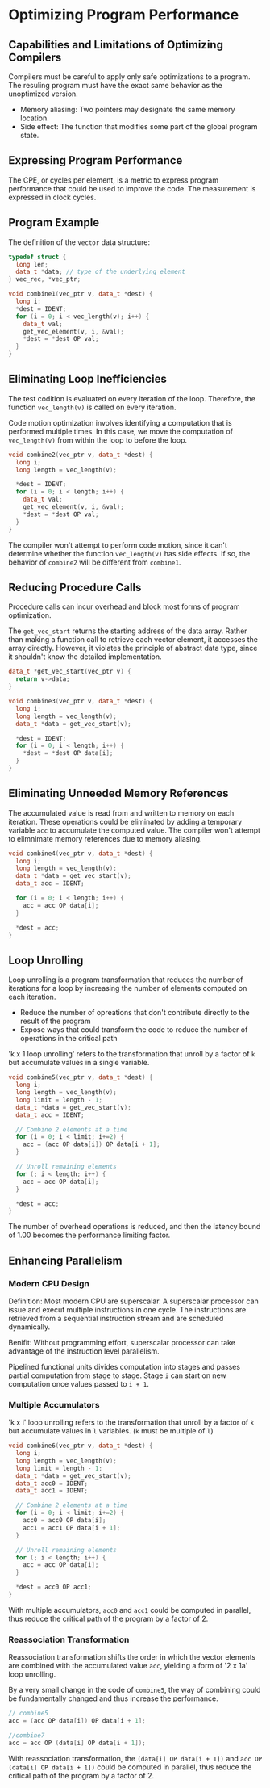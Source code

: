 # Optimizing Program Performance

## Capabilities and Limitations of Optimizing Compilers

Compilers must be careful to apply only safe optimizations to a program. The resuling program must have the exact same behavior as the unoptimized version.

- Memory aliasing: Two pointers may designate the same memory location.
- Side effect: The function that modifies some part of the global program state.

## Expressing Program Performance

The CPE, or cycles per element, is a metric to express program performance that could be used to improve the code. The measurement is expressed in clock cycles.

## Program Example

The definition of the `vector` data structure:

```cpp
typedef struct {
  long len;
  data_t *data; // type of the underlying element
} vec_rec, *vec_ptr;
```

```cpp
void combine1(vec_ptr v, data_t *dest) {
  long i;
  *dest = IDENT;
  for (i = 0; i < vec_length(v); i++) {
    data_t val;
    get_vec_element(v, i, &val);
    *dest = *dest OP val;
  }
}
```

## Eliminating Loop Inefficiencies

The test codition is evaluated on every iteration of the loop. Therefore, the function `vec_length(v)` is called on every iteration.

Code motion optimization involves identifying a computation that is performed multiple times. In this case, we move the computation of `vec_length(v)` from within the loop to before the loop.

```cpp
void combine2(vec_ptr v, data_t *dest) {
  long i;
  long length = vec_length(v);

  *dest = IDENT;
  for (i = 0; i < length; i++) {
    data_t val;
    get_vec_element(v, i, &val);
    *dest = *dest OP val;
  }
}
```

The compiler won't attempt to perform code motion, since it can't determine whether the function `vec_length(v)` has side effects. If so, the behavior of `combine2` will be different from `combine1`.

## Reducing Procedure Calls

Procedure calls can incur overhead and block most forms of program optimization.

The `get_vec_start` returns the starting address of the data array. Rather than making a function call to retrieve each vector element, it accesses the array directly. However, it violates the principle of abstract data type, since it shouldn't know the detailed implementation.

```cpp
data_t *get_vec_start(vec_ptr v) {
  return v->data;
}

void combine3(vec_ptr v, data_t *dest) {
  long i;
  long length = vec_length(v);
  data_t *data = get_vec_start(v);

  *dest = IDENT;
  for (i = 0; i < length; i++) {
    *dest = *dest OP data[i];
  }
}
```

## Eliminating Unneeded Memory References

The accumulated value is read from and written to memory on each iteration. These operations could be eliminated by adding a temporary variable `acc` to accumulate the computed value. The compiler won't attempt to elimnimate memory references due to memory aliasing.

```cpp
void combine4(vec_ptr v, data_t *dest) {
  long i;
  long length = vec_length(v);
  data_t *data = get_vec_start(v);
  data_t acc = IDENT;

  for (i = 0; i < length; i++) {
    acc = acc OP data[i];
  }

  *dest = acc;
}
```

## Loop Unrolling

Loop unrolling is a program transformation that reduces the number of iterations for a loop by increasing the number of elements computed on each iteration.

- Reduce the number of opreations that don't contribute directly to the result of the program
- Expose ways that could transform the code to reduce the number of operations in the critical path

'k x 1 loop unrolling' refers to the transformation that unroll by a factor of `k` but accumulate values in a single variable.

```cpp
void combine5(vec_ptr v, data_t *dest) {
  long i;
  long length = vec_length(v);
  long limit = length - 1;
  data_t *data = get_vec_start(v);
  data_t acc = IDENT;

  // Combine 2 elements at a time
  for (i = 0; i < limit; i+=2) {
    acc = (acc OP data[i]) OP data[i + 1];
  }

  // Unroll remaining elements
  for (; i < length; i++) {
    acc = acc OP data[i];
  }

  *dest = acc;
}
```

The number of overhead operations is reduced, and then the latency bound of 1.00 becomes the performance limiting factor.

## Enhancing Parallelism

### Modern CPU Design

Definition: Most modern CPU are superscalar. A superscalar processor can issue and execut multiple instructions in one cycle. The instructions are retrieved from a sequential instruction stream and are scheduled dynamically.

Benifit: Without programming effort, superscalar processor can take advantage of the instruction level parallelism.

Pipelined functional units divides computation into stages and passes partial computation from stage to stage. Stage `i` can start on new computation once values passed to `i + 1`.

### Multiple Accumulators

'k x l' loop unrolling refers to the transformation that unroll by a factor of `k` but accumulate values in `l` variables. (`k` must be multiple of `l`)

```cpp
void combine6(vec_ptr v, data_t *dest) {
  long i;
  long length = vec_length(v);
  long limit = length - 1;
  data_t *data = get_vec_start(v);
  data_t acc0 = IDENT;
  data_t acc1 = IDENT;

  // Combine 2 elements at a time
  for (i = 0; i < limit; i+=2) {
    acc0 = acc0 OP data[i];
    acc1 = acc1 OP data[i + 1];
  }

  // Unroll remaining elements
  for (; i < length; i++) {
    acc = acc OP data[i];
  }

  *dest = acc0 OP acc1;
}
```

With multiple accumulators, `acc0` and `acc1` could be computed in parallel, thus reduce the critical path of the program by a factor of 2.

### Reassociation Transformation

Reassociation transformation shifts the order in which the vector elements are combined with the accumulated value `acc`, yielding a form of '2 x 1a' loop unrolling.

By a very small change in the code of `combine5`, the way of combining could be fundamentally changed and thus increase the performance.

```cpp
// combine5
acc = (acc OP data[i]) OP data[i + 1];

//combine7
acc = acc OP (data[i] OP data[i + 1]);
```

With reassociation transformation, the `(data[i] OP data[i + 1])` and `acc OP (data[i] OP data[i + 1])` could be computed in parallel, thus reduce the critical path of the program by a factor of 2.
